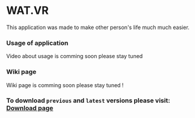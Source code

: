 # WAT.VR
This application was made to make other person's life much much easier.

### Usage of application 
Video about usage is comming soon please stay tuned

### Wiki page
Wiki page is comming soon please stay tuned !

### To download `previous` and `latest` versions please visit: [Download page](/index.html) 
